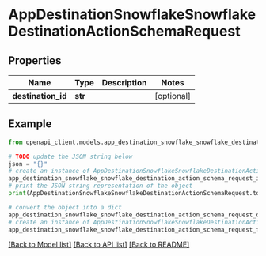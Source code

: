 # AppDestinationSnowflakeSnowflakeDestinationActionSchemaRequest


## Properties

Name | Type | Description | Notes
------------ | ------------- | ------------- | -------------
**destination_id** | **str** |  | [optional] 

## Example

```python
from openapi_client.models.app_destination_snowflake_snowflake_destination_action_schema_request import AppDestinationSnowflakeSnowflakeDestinationActionSchemaRequest

# TODO update the JSON string below
json = "{}"
# create an instance of AppDestinationSnowflakeSnowflakeDestinationActionSchemaRequest from a JSON string
app_destination_snowflake_snowflake_destination_action_schema_request_instance = AppDestinationSnowflakeSnowflakeDestinationActionSchemaRequest.from_json(json)
# print the JSON string representation of the object
print(AppDestinationSnowflakeSnowflakeDestinationActionSchemaRequest.to_json())

# convert the object into a dict
app_destination_snowflake_snowflake_destination_action_schema_request_dict = app_destination_snowflake_snowflake_destination_action_schema_request_instance.to_dict()
# create an instance of AppDestinationSnowflakeSnowflakeDestinationActionSchemaRequest from a dict
app_destination_snowflake_snowflake_destination_action_schema_request_from_dict = AppDestinationSnowflakeSnowflakeDestinationActionSchemaRequest.from_dict(app_destination_snowflake_snowflake_destination_action_schema_request_dict)
```
[[Back to Model list]](../README.md#documentation-for-models) [[Back to API list]](../README.md#documentation-for-api-endpoints) [[Back to README]](../README.md)


